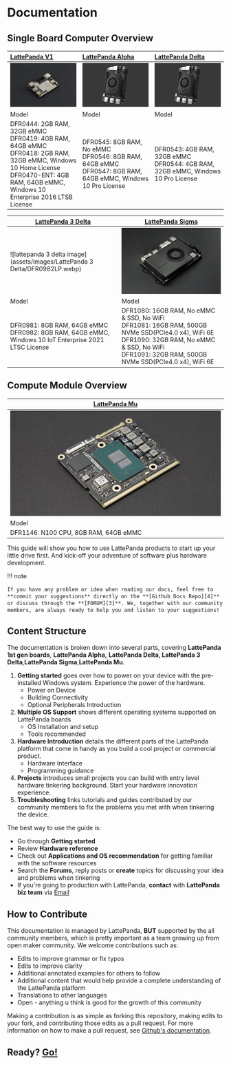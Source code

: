 # Documentation

## Single Board Computer Overview

| [LattePanda V1][1]                            | [LattePanda Alpha][2]                         | [LattePanda Delta][6] |
| :--------------------------------------- | :--------------------------------------- | :--------------------------------------- |
| ![lattepanda photo](assets/images/lattepanda_photo_900x600.webp) | ![lattepanda alpha image](assets/images/lattepanda_alpha_photo_900x600.webp) | ![lattepanda alpha image](assets/images/lattepanda_alpha_photo_900x600.webp) |
| Model                                   | Model                                   | Model                                   |
| DFR0444: 2GB RAM, 32GB eMMC<br />DFR0419: 4GB RAM, 64GB eMMC<br />DFR0418: 2GB RAM, 32GB eMMC,  Windows 10 Home License<br />DFR0470-ENT: 4GB RAM,  64GB eMMC, Windows 10 Enterprise 2016 LTSB License<br /> | DFR0545: 8GB RAM, No eMMC<br />DFR0546: 8GB RAM, 64GB eMMC<br />DFR0547: 8GB RAM, 64GB eMMC,  Windows 10 Pro License<br /> | DFR0543: 4GB RAM, 32GB eMMC<br />DFR0544: 4GB RAM, 32GB eMMC, Windows 10 Pro License<br /> |

[1]: content/1st_edition/power_on.md
[2]: content/alpha_edition/get_started.md
[6]: content/delta_edition/get_started.md



| [LattePanda 3 Delta][7] | [LattePanda Sigma][8] |
| ---------------------------------------- | ---------------------------------------- |
| ![lattepanda 3 delta image](assets/images/LattePanda 3 Delta/DFR0982LP.webp) | ![lattepanda Sigma image](assets/images/SigmaBoardPhoto.webp) |
| Model                             | Model |
| DFR0981: 8GB RAM, 64GB eMMC<br />DFR0982: 8GB RAM, 64GB eMMC, Windows 10 IoT Enterprise 2021 LTSC License<br /> | DFR1080: 16GB RAM, No eMMC & SSD, No WiFi<br />DFR1081: 16GB RAM, 500GB NVMe SSD(PCIe4.0 x4), WiFi 6E<br />DFR1090: 32GB RAM, No eMMC & SSD, No WiFi<br />DFR1091: 32GB RAM, 500GB NVMe SSD(PCIe4.0 x4), WiFi 6E<br /> |

[7]: content/3rd_delta_edition/get_started.md
[8]: content/sigma_edition/Getting_Started.md

## Compute Module Overview

| [LattePanda Mu][9] |
| ---------------------------------------- |
| ![lattepanda Mu image](assets/images/mu_edition/cover.jpg) |
| Model                             |
| DFR1146: N100 CPU, 8GB RAM, 64GB eMMC<br /> |

[9]: content/mu_edition/introduction.md

This guide will show you how to use LattePanda products to start up your little drive first. And kick-off your adventure of software plus hardware development.


!!! note

    If you have any problem or idea when reading our docs, feel free to **commit your suggestions** directly on the **[Github Docs Repo][4]** or discuss through the **[FORUM][3]**. We, together with our community members, are always ready to help you and listen to your suggestions!

[3]: https://www.lattepanda.com/forum
[4]: https://github.com/LattePandaTeam/Docs

## Content Structure
The documentation is broken down into several parts, covering **LattePanda 1st gen boards**, **LattePanda Alpha,** **LattePanda Delta, LattePanda 3 Delta**,**LattePanda Sigma**,**LattePanda Mu**.

1. **Getting started** goes over how to power on your device with the pre-installed Windows system. Experience the power of the hardware.
    * Power on Device
    * Building Connectivity
    * Optional Peripherals Introduction
2. **Multiple OS Support** shows different operating systems supported on LattePanda boards
    * OS Installation and setup
    * Tools recommended
3. **Hardware Introduction** details the different parts of the LattePanda platform that come in handy as you build a cool project or commercial product. 
    * Hardware Interface
    * Programming guidance
4. **Projects** introduces small projects you can build with entry level hardware tinkering background. Start your hardware innovation experience.
5. **Troubleshooting** links tutorials and guides contributed by our community members to fix the problems you met with when tinkering the device.


The best way to use the guide is:

* Go through **Getting started**
* Review **Hardware reference**
* Check out **Applications and OS recommendation** for getting familiar with the software resources
* Search the **Forums**, reply posts or **create** topics for discussing your idea and problems when tinkering
* If you're going to production with LattePanda, **contact** with **LattePanda biz team** via [Email](mailto:lattepanda@outlook.com)

## How to Contribute

This documentation is managed by LattePanda, **BUT** supported by the all community members, which is pretty important as a team growing up from open maker community. We welcome contributions such as:

- Edits to improve grammar or fix typos
- Edits to improve clarity
- Additional annotated examples for others to follow
- Additional content that would help provide a complete understanding of the LattePanda platform
- Translations to other languages
- Open - anything u think is good for the growth of this community

Making a contribution is as simple as forking this repository, making edits to your fork, and contributing those edits as a pull request. For more information on how to make a pull request, see [Github's documentation](https://help.github.com/articles/using-pull-requests/).


## Ready?  [Go!][5]
[5]: content/1st_edition/power_on.md
